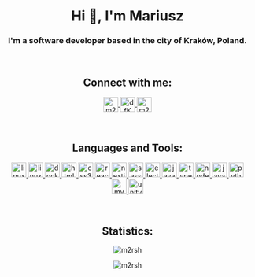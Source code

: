 <h1 align="center">Hi 👋, I'm Mariusz</h1>
<h3 align="center">I'm a software developer based in the city of Kraków, Poland.</h3>

<br/>

<h2 align="center">Connect with me:</h2>
<p align="center">
<a href="https://www.youtube.com/c/m2rsh" target="blank">
    <img align="center" src="https://img.shields.io/badge/YouTube-%23FF0000.svg?style=for-the-badge&logo=YouTube&logoColor=white" alt="m2rsh" height="30" />
</a>
<a href="https://discord.gg/dfKMTx9Eea" target="blank">
    <img align="center" src="https://img.shields.io/badge/Discord-%237289DA.svg?style=for-the-badge&logo=discord&logoColor=white" alt="dfKMTx9Eea" height="30" />
</a>
<a href="https://steamcommunity.com/id/m2rsh/" target="blank">
    <img align="center" src="https://img.shields.io/badge/steam-%23000000.svg?style=for-the-badge&logo=steam&logoColor=white" alt="m2rsh" height="30" />
</a>
</p>

<br/>

<h2 align="center">Languages and Tools:</h2>
<p align="center">
<a href="https://www.debian.org/" target="_blank" rel="noreferrer"> 
    <img src="https://img.shields.io/badge/Debian-D70A53?style=for-the-badge&logo=debian&logoColor=white" alt="linux" height=30"/> 
</a> 
<a href="https://code.visualstudio.com/" target="_blank" rel="noreferrer">
    <img src="https://img.shields.io/badge/VSCode-0078d7.svg?style=for-the-badge&logo=visual-studio-code&logoColor=white" alt="linux" height=30"/> 
</a>
<a href="https://www.docker.com/" target="_blank" rel="noreferrer"> 
    <img src="https://img.shields.io/badge/docker-%230db7ed.svg?style=for-the-badge&logo=docker&logoColor=white" alt="docker" height="30"/> 
</a> 
<a href="https://www.w3.org/html/" target="_blank" rel="noreferrer"> 
    <img src="https://img.shields.io/badge/html5-%23E34F26.svg?style=for-the-badge&logo=html5&logoColor=white" alt="html5" height="30"/> 
</a> 
<a href="https://www.w3schools.com/css/" target="_blank" rel="noreferrer"> 
    <img src="https://img.shields.io/badge/css3-%231572B6.svg?style=for-the-badge&logo=css3&logoColor=white" alt="css3" height="30"/> 
</a> 
<a href="https://reactjs.org/" target="_blank" rel="noreferrer"> 
    <img src="https://img.shields.io/badge/react-%2320232a.svg?style=for-the-badge&logo=react&logoColor=%2361DAFB" alt="react" height="30"/> 
</a> 
<a href="https://nextjs.org/" target="_blank" rel="noreferrer"> 
    <img src="https://img.shields.io/badge/Next-black?style=for-the-badge&logo=next.js&logoColor=white" alt="nextjs" height="30"/> 
</a> 
<a href="https://sass-lang.com" target="_blank" rel="noreferrer"> 
    <img src="https://img.shields.io/badge/SASS-hotpink.svg?style=for-the-badge&logo=SASS&logoColor=white" alt="sass" height="30"/> 
</a> 
<a href="https://www.electronjs.org" target="_blank" rel="noreferrer"> 
    <img src="https://img.shields.io/badge/Electron-191970?style=for-the-badge&logo=Electron&logoColor=white" alt="electron" height="30"/> 
</a>
<a href="https://developer.mozilla.org/en-US/docs/Web/JavaScript" target="_blank" rel="noreferrer"> 
    <img src="https://img.shields.io/badge/javascript-%23323330.svg?style=for-the-badge&logo=javascript&logoColor=%23F7DF1E" alt="javascript" height="30"/> 
</a> 
<a href="https://www.typescriptlang.org/" target="_blank" rel="noreferrer"> 
    <img src="https://img.shields.io/badge/typescript-%23007ACC.svg?style=for-the-badge&logo=typescript&logoColor=white" alt="typescript" height="30"/> 
</a>
<a href="https://nodejs.org" target="_blank" rel="noreferrer"> 
    <img src="https://img.shields.io/badge/node.js-6DA55F?style=for-the-badge&logo=node.js&logoColor=white" alt="nodejs" height="30"/> 
</a> 
<a href="https://www.java.com" target="_blank" rel="noreferrer"> 
    <img src="https://img.shields.io/badge/java-%23ED8B00.svg?style=for-the-badge&logo=java&logoColor=white" alt="java" height="30"/> 
</a> 
<a href="https://www.python.org" target="_blank" rel="noreferrer"> 
    <img src="https://img.shields.io/badge/python-3670A0?style=for-the-badge&logo=python&logoColor=ffdd54" alt="python" height="30"/> 
</a> 
<a href="https://www.mysql.com/" target="_blank" rel="noreferrer"> 
    <img src="https://img.shields.io/badge/mysql-%2300f.svg?style=for-the-badge&logo=mysql&logoColor=white" alt="mysql" height="30"/> 
</a> 
<a href="https://unity.com/" target="_blank" rel="noreferrer"> 
    <img src="https://img.shields.io/badge/unity-%23000000.svg?style=for-the-badge&logo=unity&logoColor=white" alt="unity" height="30"/> 
</a>
</p>

<br/>
<h2 align="center">Statistics:</h2>
<p align="center">
    <img align="center" src="https://github-readme-stats.vercel.app/api?username=m2rsh&show_icons=true&locale=en&theme=rose_pine&count_private=true&hide_border=true" alt="m2rsh" />
</p>
<p align="center">
    <img align="center" src="https://github-readme-stats.vercel.app/api/top-langs?username=m2rsh&show_icons=true&locale=en&layout=compact&theme=rose_pine&hide_border=true" alt="m2rsh" />
</p>
